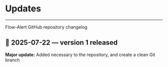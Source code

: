 # Updates
---
Flow-Alert GitHub repository changelog <br>

## 📅 2025-07-22 — version 1 released  
**Major update:** Added necessary to the repository, and create a clean Git branch
